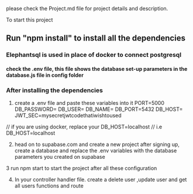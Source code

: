 please check the Project.md file for project details and description.


To start this project
## Run "npm install" to install all the dependencies

### Elephantsql is used in place of docker to connect postgresql

#### check the  .env file, this file shows the database set-up parameters in the database.js file in config folder


### After installing the dependencies

1.  create a .env file and paste these variables into it
PORT=5000
DB_PASSWORD=
DB_USER=
DB_NAME=
DB_PORT=5432
DB_HOST=
JWT_SEC=mysecretjwtcodethatiwishtoused

// if you are using docker, replace your DB_HOST=localhost
// i.e DB_HOST=localhost

2.  head on to supabase.com and create a new project after signing up, create a database and replace the .env variables with the database parameters you created on supabase


3  run npm start to start the project after all these configuration


4.  In your controller handler file. create a delete user ,update user and get all users functions and route

